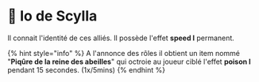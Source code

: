 # 🌊 Io de Scylla

Il connait l'identité de ces alliés.                                                                                                 Il possède l'effet **speed I** permanent.

{% hint style="info" %}
A l'annonce des rôles il obtient un item nommé "**Piqûre de la reine des abeilles**" qui octroie au joueur ciblé l'effet **poison I** pendant 15 secondes. (1x/5mins)
{% endhint %}

